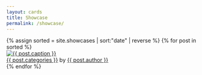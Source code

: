 ```yaml
---
layout: cards
title: Showcase
permalink: /showcase/
---
```

<div class="container">
<div class="row">
<div class="col">
<div class="card-columns blog">
{% assign sorted = site.showcases | sort:"date" | reverse %}
{% for post in sorted %}
<div class="card hover-shadow mb-3 mb-3">
<a href="{{ post.url }}" title="{{ post.title | escape}}">
<img class="card-img-top lazyload" src="/img{{ post.url }}lqip_{{ post.img }}" alt="{{ post.caption }}">
</a>
<footer class="rounded-bottom">
<a href="/showcase/pattern/{{ post.categories }}" title="Browse other showcases of this pattern">{{ post.categories }}</a> by 
<a href="/showcase/maker/{{ post.author }}" title="Browse other showcases by this maker">{{ post.author }}</a>
</footer>
</div>
{% endfor %}
</div>
</div>
</div>
</div>

